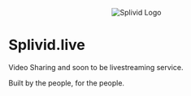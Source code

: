 <p align="center">
  <img src="https://raw.githubusercontent.com/splivid/.github/main/profile/splivid-white.svg" alt="Splivid Logo"/>
</p>

# Splivid.live
Video Sharing and soon to be livestreaming service.

Built by the people, for the people.
